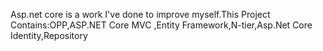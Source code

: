 Asp.net core is a work I've done to improve myself.This Project Contains:OPP,ASP.NET Core MVC ,Entity Framework,N-tier,Asp.Net Core Identity,Repository
